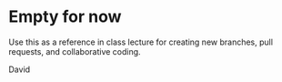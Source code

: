 # Empty for now
Use this as a reference in class lecture for creating new branches, pull requests, and collaborative coding.

David
